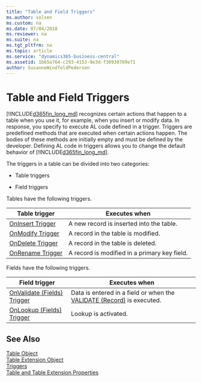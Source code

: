 ```yaml
---
title: "Table and Field Triggers"
ms.author: solsen
ms.custom: na
ms.date: 07/04/2018
ms.reviewer: na
ms.suite: na
ms.tgt_pltfrm: na
ms.topic: article
ms.service: "dynamics365-business-central"
ms.assetid: 1b65a764-c293-4153-9e3d-f30930789e71
author: SusanneWindfeldPedersen
---
```


# Table and Field Triggers
[!INCLUDE[d365fin_long_md](../includes/d365fin_long_md.md)] recognizes certain actions that happen to a table when you use it, for example, when you insert or modify data. In response, you specify to execute AL code defined in a trigger. Triggers are predefined methods that are executed when certain actions happen. The bodies of these methods are initially empty and must be defined by the developer. Defining AL code in triggers allows you to change the default behavior of [!INCLUDE[d365fin_long_md](../includes/d365fin_long_md.md)].  

The triggers in a table can be divided into two categories:  
-   Table triggers  

-   Field triggers      

Tables have the following triggers.  

|Table trigger|Executes when|  
|-------------------|-------------------|  
|[OnInsert Trigger](devenv-oninsert-trigger.md)|A new record is inserted into the table.|  
|[OnModify Trigger](devenv-onmodify-trigger.md)|A record in the table is modified.|  
|[OnDelete Trigger](devenv-ondelete-trigger.md)|A record in the table is deleted.|  
|[OnRename Trigger](devenv-onrename-trigger.md)|A record is modified in a primary key field.|  

Fields have the following triggers.  

|Field trigger|Executes when|  
|-------------------|-------------------|  
|[OnValidate (Fields) Trigger](devenv-onvalidate-fields-trigger.md)|Data is entered in a field or when the [VALIDATE (Record)](../methods/devenv-validate-method-record.md) is executed.|  
|[OnLookup (Fields) Trigger](devenv-onlookup-fields-trigger.md)|Lookup is activated.|  

## See Also  
[Table Object](../devenv-table-object.md)  
[Table Extension Object](../devenv-table-ext-object.md)  
[Triggers](devenv-triggers.md)  
[Table and Table Extension Properties](../properties/devenv-table-properties.md)  